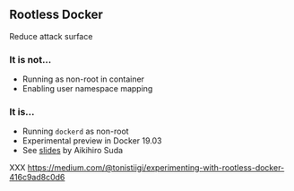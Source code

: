 ## Rootless Docker

Reduce attack surface

### It is not...

- Running as non-root in container
- Enabling user namespace mapping

### It is...

- Running `dockerd` as non-root
- Experimental preview in Docker 19.03
- See [slides](https://de.slideshare.net/AkihiroSuda/dockercon-2019-hardening-docker-daemon-with-rootless-mode) by Aikihiro Suda

XXX https://medium.com/@tonistiigi/experimenting-with-rootless-docker-416c9ad8c0d6